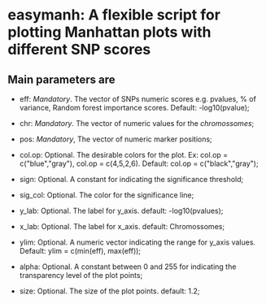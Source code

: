 # easymanh: A flexible script for plotting Manhattan plots with different SNP scores



## Main parameters are

* eff: *Mandatory*. The vector of SNPs numeric scores e.g. pvalues, % of variance, Random forest importance scores. Default: -log10(pvalue);

* chr: *Mandatory*. The vector of numeric values for the *chromossomes*;
* pos: *Mandatory*, The vector of numeric marker positions;
*  col.op: Optional. The desirable colors for the plot. Ex: col.op = c("blue","gray"), col.op = c(4,5,2,6). Default: col.op = c("black","gray");   
* sign: Optional. A constant for indicating the significance threshold;
* sig_col: Optional. The color for the significance line;
* y_lab: Optional. The label for y_axis. default: -log10(pvalues);
* x_lab: Optional. The label for x_axis. default: Chromossomes;
* ylim: Optional. A numeric vector indicating the range for y_axis values. Default: ylim = c(min(eff), max(eff)); 
* alpha: Optional. A constant between 0 and 255 for indicating the transparency level of the plot points; 
* size: Optional. The size of the plot points. default: 1.2;

